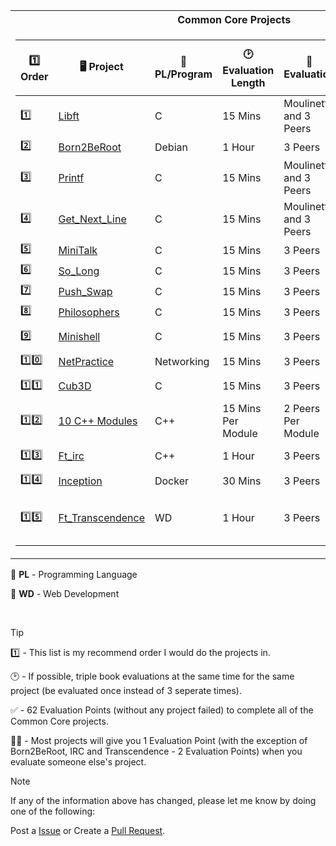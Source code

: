 <table>
<tr>
<th>Common Core Projects</th>
</tr>
<tr>

<td>

| :one: Order | 🖥️  Project | :robot: PL/Program |:clock2: Evaluation Length | :busts_in_silhouette: Evaluation | :white_check_mark: Evaluation Points Required | 🧑‍🤝‍🧑 Group Project | 
|--|--|--|--|--|--|--|
| :one: | [Libft](https://github.com/pasqualerossi/Libft) | C | 15 Mins | Moulinette and 3 Peers | 3 | No |
| :two: | [Born2BeRoot](https://github.com/pasqualerossi/Born2BeRoot-Guide) | Debian | 1 Hour | 3 Peers | 3 | No |
| :three: | [Printf](https://github.com/pasqualerossi/Printf) | C | 15 Mins | Moulinette and 3 Peers | 3 | No |
| :four: | [Get_Next_Line](https://github.com/pasqualerossi/Get_Next_Line) | C | 15 Mins | Moulinette and 3 Peers | 3 | No |
| :five: | [MiniTalk](https://github.com/pasqualerossi/MiniTalk) | C | 15 Mins | 3 Peers | 3 | No |
| :six: | [So_Long](https://github.com/pasqualerossi/So_Long) | C | 15 Mins | 3 Peers | 3 | No |
| :seven: | [Push_Swap](https://github.com/pasqualerossi/Push_Swap) | C | 15 Mins | 3 Peers | 3 | No |
| :eight: | [Philosophers](https://github.com/pasqualerossi/Philosophers) | C | 15 Mins | 3 Peers | 3 | No |
| :nine: | [Minishell](https://github.com/pasqualerossi/Minishell) | C | 15 Mins | 3 Peers | 3 | Yes - 2 People |
| :one::zero: | [NetPractice](https://github.com/pasqualerossi/NetPractice) | Networking | 15 Mins | 3 Peers | 3 | No |
| :one::one: | [Cub3D](https://github.com/pasqualerossi/Cub3D) | C | 15 Mins | 3 Peers | 3 | Yes - 2 People |
| :one::two: | [10 C++ Modules](https://github.com/pasqualerossi/C-Plus-Plus) | C++ | 15 Mins Per Module | 2 Peers Per Module | 2 Per Module - 20 Total | No |
| :one::three: | [Ft_irc](https://github.com/pasqualerossi/IRC) | C++ | 1 Hour | 3 Peers | 3 | Yes - 2 People |
| :one::four: | [Inception](https://github.com/pasqualerossi/Inception) | Docker | 30 Mins | 3 Peers | 3 | No |
| :one::five: | [Ft_Transcendence](https://github.com/pasqualerossi/42_Transcendence) | WD | 1 Hour | 3 Peers | 3 | Yes - Between 3-5 People |

</td>
</tr> </table>

🤖 **PL** - Programming Language

🤖 **WD** - Web Development

<br>

> [!TIP]
> :one: - This list is my recommend order I would do the projects in.
> 
> :clock2: - If possible, triple book evaluations at the same time for the same project (be evaluated once instead of 3 seperate times).
>
> :white_check_mark: - 62 Evaluation Points (without any project failed) to complete all of the Common Core projects.
>
> 🧑‍🏫 - Most projects will give you 1 Evaluation Point (with the exception of Born2BeRoot, IRC and Transcendence - 2 Evaluation Points) when you evaluate someone else's project.

> [!NOTE]
> If any of the information above has changed, please let me know by doing one of the following:
>
> Post a [Issue](https://github.com/pasqualerossi/42-School-Guide/issues) or Create a [Pull Request](https://github.com/pasqualerossi/42-School-Guide/pulls).
